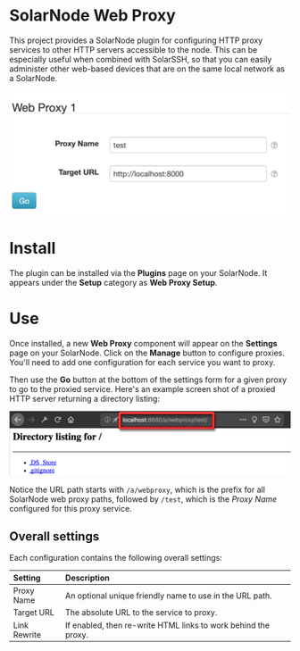 # SolarNode Web Proxy

This project provides a SolarNode plugin for configuring HTTP proxy services to other HTTP servers
accessible to the node. This can be especially useful when combined with SolarSSH, so that you can
easily administer other web-based devices that are on the same local network as a SolarNode.

![settings](docs/solarnode-web-proxy-settings@2x.png)

# Install

The plugin can be installed via the **Plugins** page on your SolarNode. It appears under the
**Setup** category as **Web Proxy Setup**.

# Use

Once installed, a new **Web Proxy** component will appear on the **Settings** page on your
SolarNode. Click on the **Manage** button to configure proxies. You'll need to add one configuration
for each service you want to proxy.

Then use the **Go** button at the bottom of the settings form for a given proxy to go to the proxied
service. Here's an example screen shot of a proxied HTTP server returning a directory listing:

![settings](docs/solarnode-web-proxy-proxied@2x.png)

Notice the URL path starts with `/a/webproxy`, which is the prefix for all SolarNode web proxy paths,
followed by `/test`, which is the _Proxy Name_ configured for this proxy service.

## Overall settings

Each configuration contains the following overall settings:

| Setting            | Description |
|:-------------------|:------------|
| Proxy Name         | An optional unique friendly name to use in the URL path. |
| Target URL         | The absolute URL to the service to proxy. |
| Link Rewrite       | If enabled, then re-write HTML links to work behind the proxy. |
